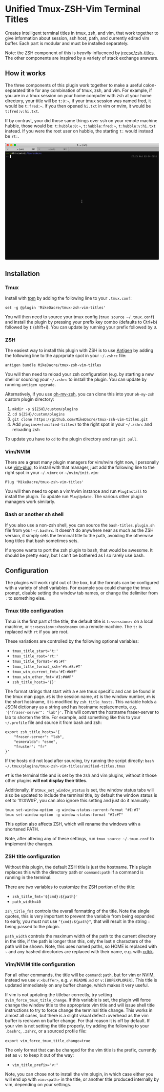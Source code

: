 # Unified Tmux-ZSH-Vim Terminal Titles

Creates intelligent terminal titles in tmux, zsh, and vim, that work together
to give information about session, ssh host, path, and currently edited vim
buffer. Each part is modular and must be installed separately.

Note: the ZSH component of this is *heavily* influenced by
[jreese/zsh-titles](https://github.com/jreese/zsh-titles). The other components
are inspired by a variety of stack exchange answers.

## How it works

The three components of this plugin work together to make a useful
colon-separated title for any combination of tmux, zsh, and vim. For example, if
you are in a tmux session on your home computer with zsh at your home directory,
your title will be `t:0:~`, if your tmux session was named fred, it would be
`t:fred:~`. If you then opened `hi.txt` in vim or nvim, it would be
`t:fred:v:hi.txt`.

If by contrast, your did those same things over ssh on your remote machine
hubble, those would be: `t:hubble:0:~`, `t:hubble:fred:~`, `t:hubble:v:hi.txt`
instead. If you were the root user on hubble, the starting `t:` would instead be
`rt:`.

![tmux-zsh-vim-titles-demo](./unified-titles-demo.gif)

## Installation

### Tmux

Install with [tpm](https://github.com/tmux-plugins/tpm) by adding the following
line to your `.tmux.conf`:

```
set -g @plugin 'MikeDacre/tmux-zsh-vim-titles'
```

You will then need to source your tmux config (`tmux source ~/.tmux.conf`) and
install the plugin by pressing your prefix key combo (defaults to Ctrl+b)
followed by `I` (shift+i). You can update by running your prefix followed by
`U`.

### ZSH

The easiest way to install this plugin with ZSH is to use
[Antigen](https://github.com/zsh-users/antigen) by adding the following line to
the apprpriate spot in your `~/.zshrc` file:

```
antigen bundle MikeDacre/tmux-zsh-vim-titles
```

You will then need to reload your zsh configuration (e.g. by starting a new
shell or sourcing your `~/.zshrc` to install the plugin. You can update by
running `antigen upgrade`.

Alternatively, if you use
[oh-my-zsh](https://github.com/robbyrussell/oh-my-zsh), you can clone this into
your `oh-my-zsh` custom plugin directory:

1. `mkdir -p ${ZSH}/custom/plugins`
2. `cd ${ZSH}/custom/plugins`
3. `git clone https://github.com/MikeDacre/tmux-zsh-vim-titles.git`
4. Add `plugins+=(unified-titles)` to the right spot in your `~/.zshrc` and
   reloading zsh

To update you have to `cd` to the plugin directory and run `git pull`.

### Vim/NVIM

There are a great many plugin managers for vim/nvim right now, I personally use
[vim-plug](https://github.com/junegunn/vim-plug), to install with that manager,
just add the following line to the right spot in your `~/.vimrc` or
`~/nvim/init.vim`:

```
Plug 'MikeDacre/tmux-zsh-vim-titles'
```

You will then need to open a vim/nvim instance and run `PlugInstall` to install
the plugin. To update run `PlugUpdate`. The various other plugin managers work
similarly.

### Bash or another sh shell

If you also use a non-zsh shell, you can source the `bash-titles.plugin.sh` file
from your `~/.bashrc`. It doesn't do anywhere near as much as the ZSH version,
it simply sets the terminal title to the path, avoiding the otherwise long
titles that bash sometimes sets.

If anyone wants to port the zsh plugin to bash, that would be awesome. It should
be pretty easy, but I can't be bothered as I so rarely use bash.

## Configuration

The plugins will work right out of the box, but the formats can be configured
with a variety of shell variables. For example you could change the tmux prompt,
disable setting the window tab names, or change the delimiter from `:` to
something else.

### Tmux title configuration

Tmux is the first part of the title, the default title is `t:<session>:` on a
local machine, or `t:<session>:<hostname>` on a remote machine. The `t:` is
replaced with `rt` if you are root.

These variations are controlled by the following optional variables:

- `tmux_title_start='t:'`
- `tmux_title_root='rt:'`
- `tmux_title_format='#S:#T'`
- `tmux_title_format_ssh='#h:#S:#T'`
- `tmux_win_current_fmt='#I:#W#F'`
- `tmux_win_other_fmt='#I:#W#F'`
- `zsh_title_hosts='{}'`

The format strings that start with a `#` are tmux specific and can be found in
the tmux man page. `#S` is the session name, `#I` is the window number, `#h` is
the short hostname, it is modified by `zsh_title_hosts`. This variable holds a
JSON dictionary as a string and has hostname replacements, e.g.
`'{"fraser-server": "lab"}'`. This will convert the hostname fraser-server to
lab to shorten the title. For example, add something like this to your
`~/.profile` file and source it from bash and zsh:

```shell
export zsh_title_hosts='{
    "fraser-server": "lab",
    "esmeralda": "esme",
    "fruster": "fr"
}'
```
If the hosts did not load after sourcing, try running the script directly:
`bash ~/.tmux/plugins/tmux-zsh-vim-titles/unified-titles.tmux`

`#T` is the terminal title and is set by the zsh and vim plugins, without it
those other plugins **will not display their titles**.

Additionally, if `$tmux_set_window_status` is set, the window status tabs
will also be updated to include the terminal title, by default the window status
is set to '#I:#W#F', you can also ignore this setting and just do it manually:

```shell
tmux set-window-option -g window-status-current-format "#I:#T"
tmux set-window-option -g window-status-format "#I:#T"
```

This option also affects ZSH, which will rename the windows with a shortened
PATH.

Note, after altering any of these settings, run `tmux source ~/.tmux.conf` to
implement the changes.

### ZSH title configuration

Without this plugin, the default ZSH title is just the hostname. This plugin
replaces this with the directory path or `command:path` if a command is running
in the terminal.

There are two variables to customize the ZSH portion of the title:

- `zsh_title_fmt='${cmd}:${path}'`
- `path_width=40`

`zsh_title_fmt` controls the overall formatting of the title. Note the single
quotes, this is very important to prevent the variable from being expanded to
early, you must not use `"{cmd}:${path}"`, that will result in the string `:`
being passed to the plugin.

`path_width` controls the maximum width of the path to the current directory in
the title, if the path is longer than this, only the last n characters of the
path will be shown. Note, this uses named paths, so HOME is replaced with `~`
and any hashed directories are replaced with their name, e.g. with
[cdbk](https://github.com/MikeDacre/cdbk).

### Vim/NVIM title configuration

For all other commands, the title will be `command:path`, but for vim or NVIM,
instead we use `v:<buffer>`, e.g. `v:README.md` or `v:[BUFEXPLORER]`. This title
is updated immediately on any buffer change, which makes it very useful.

If vim is not updating the titlebar correctly, try setting
`$vim_force_tmux_title_change`. If this variable is set, the plugin will force
change the window title to the appropriate vim title and will issue shell title
instructions to try to force change the terminal title change. This works in
almost all cases, but there is a slight visual defect+overhead as the vim buffer
is redrawn on buffer change. For that reason it is off by default. If your vim
is not setting the title properly, try adding the following to your `.bashrc`,
`.zshrc`, or a sourced profile file:

`export vim_force_tmux_title_change=true`

The only format that can be changed for the vim title is the prefix, currently
set as `v:` to keep it out of the way:

- `vim_title_prefix="v:"`

Note, you can chose not to install the vim plugin, in which case either you will
end up with `vim:<path>` in the title, or another title produced internally by
vim, depending on your settings.
